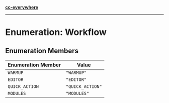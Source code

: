 [**cc-everywhere**](../../../../../index.md)

***

# Enumeration: Workflow

## Enumeration Members

| Enumeration Member | Value |
| ------ | ------ |
| <a id="warmup"></a> `WARMUP` | `"WARMUP"` |
| <a id="editor"></a> `EDITOR` | `"EDITOR"` |
| <a id="quick_action"></a> `QUICK_ACTION` | `"QUICK_ACTION"` |
| <a id="modules"></a> `MODULES` | `"MODULES"` |
